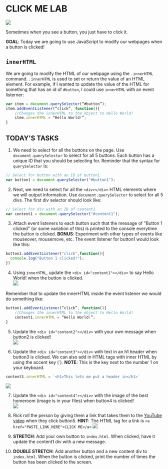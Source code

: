 CLICK ME LAB
=========
![](https://media.giphy.com/media/QsCHgEPBO1zixjSlQM/giphy.gif) 

Sometimes when you see a button, you just have to click it. 

**GOAL**: Today we are going to use JavaScript to modify our webpages when a button is clicked!

`innerHTML`
-----------
We are going to modify the HTML of our webpage using the `.innerHTML` command. `.innerHTML` is used to set or return the value of an HTML element. For example, if I wanted to update the value of the HTML for something that has an id of `#button`, I could use `innerHTML` with an event listerner:
```javascript
var item = document.querySelector(“#button”);
item.addEventListener(“click”, function(){
	//Changes the innerHTML to the object to Hello World!
	item.innerHTML = “Hello World!”;
}

```

TODAY'S TASKS
-------------
1. We need to select for all the buttons on the page. Use `document.querySelector` to select for all 5 buttons. Each button has a unique ID that you should be selecting for. Reminder that the syntax for `querySelector` is:
```javascript
// Select for button with an ID of button1
var button1 = document.querySelector("#button1");
```
2. Next, we need to select for all the `<div></div>` HTML elements where we will output information. Use `document.querySelector` to select for all 5 divs. The first div selector should look like:
```javascript
// Select for div with an ID of content1
var content1 = document.querySelector("#content1");
```
3. Attach event listeners to each button such that the message of "Button 1 clicked" (or some variation of this) is printed to the console everytime the button is clicked. **BONUS**: Experiment with other types of events like mouseover, mousemove, etc. The event listener for button1 would look like this:
```javascript
button1.addEventListener("click",function(){
  console.log("Button 1 clicked!");
})
```
4. Using `innerHTML`, update the `<div id="content1"></div>` to say Hello World! when the button is clicked.  
![](https://media.giphy.com/media/btgCagST8O6Cm6IGrb/giphy.gif) 

Remember that to update the innerHTML inside the event listener we would do something like:
```javascript
button1.addEventListener(“click”, function(){
	//Changes the innerHTML to the object to Hello World!
	content1.innerHTML = “Hello World!”;
}
```
5. Update the `<div id="content2"></div>` with your own message when button2 is clicked!  
![](https://media.giphy.com/media/Nd96iJw0Pdz7aEK87X/giphy.gif) 

6. Update the `<div id="content3"></div>` with text in an h1 header when button3 is clicked. We can also add in HTML tags with inner HTML by using the accent key (`). **NOTE**: This is the key next to the number 1 on your keyboard.
```javascript
content3.innerHTML = `<h1>This lets me put a header in</h1>`
``` 
![](https://media.giphy.com/media/1gZu0a9D4Yp8pdT6J6/giphy.gif) 

7. Update the `<div id="content4"></div>` with the image of the best homeroom (image is in your files) when button4 is clicked!  
![](https://media.giphy.com/media/ttor3sfV4oMDRhE9l0/giphy.gif)  

8. Rick roll the person by giving them a link that takes them to the [YouTube video](https://www.youtube.com/watch?v=dQw4w9WgXcQ&ab_channel=RickAstleyVEVO) when they click button5.
**HINT**: The HTML tag for a link is `<a href="PASTE_LINK_HERE">CLICK ME</a>`
![](https://media.giphy.com/media/wRqJHU3PilX1lV4w9e/giphy.gif)

9. **STRETCH**: Add your own button to `index.html`. When clicked, have it update the content1 div with a new message.

10. **DOUBLE STRETCH**: Add another button and a new content div to `index.html`. When the button is clicked, print the number of times the button has been clicked to the screen.
